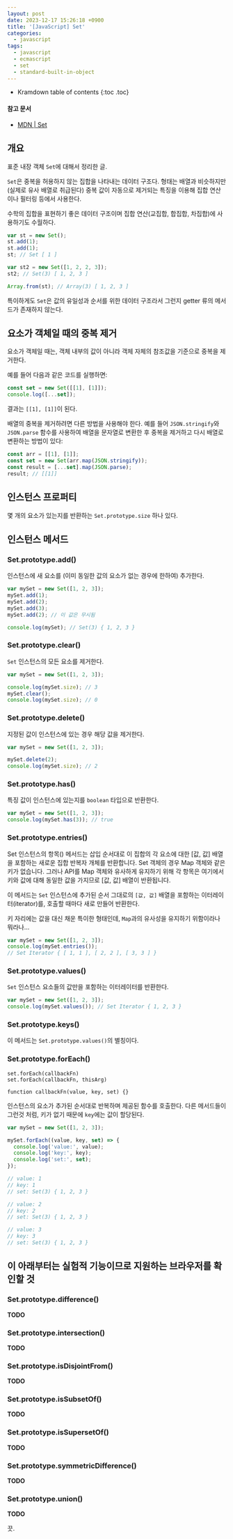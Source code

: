 ```yaml
---
layout: post
date: 2023-12-17 15:26:18 +0900
title: '[JavaScript] Set'
categories:
  - javascript
tags:
  - javascript
  - ecmascript
  - set
  - standard-built-in-object
---
```


* Kramdown table of contents
{:toc .toc}

#### 참고 문서

- [MDN | Set](https://developer.mozilla.org/en-US/docs/Web/JavaScript/Reference/Global_Objects/Set)


## 개요

표준 내장 객체 `Set`에 대해서 정리한 글.

`Set`은 중복을 허용하지 않는 집합을 나타내는 데이터 구조다. 형태는 배열과 비슷하지만(실제로 유사 배열로 취급된다) 중복 값이 자동으로 제거되는 특징을 이용해 집합 연산이나 필터링 등에서 사용한다.

수학의 집합을 표현하기 좋은 데이터 구조이며 집합 연산(교집합, 합집합, 차집합)에 사용하기도 수월하다.

```js
var st = new Set();
st.add(1);
st.add(1);
st; // Set [ 1 ]

var st2 = new Set([1, 2, 2, 3]);
st2; // Set(3) [ 1, 2, 3 ]

Array.from(st); // Array(3) [ 1, 2, 3 ]
```

특이하게도 `Set`은 값의 유일성과 순서를 위한 데이터 구조라서 그런지 getter 류의 메서드가 존재하지 않는다.


## 요소가 객체일 때의 중복 제거

요소가 객체일 때는, 객체 내부의 값이 아니라 객체 자체의 참조값을 기준으로 중복을 제거한다.

예를 들어 다음과 같은 코드를 실행하면:

```javascript
const set = new Set([[1], [1]]);
console.log([...set]);
```

결과는 `[[1], [1]]`이 된다.

배열의 중복을 제거하려면 다른 방법을 사용해야 한다. 예를 들어 `JSON.stringify`와 `JSON.parse` 함수를 사용하여 배열을 문자열로 변환한 후 중복을 제거하고 다시 배열로 변환하는 방법이 있다:

```javascript
const arr = [[1], [1]];
const set = new Set(arr.map(JSON.stringify));
const result = [...set].map(JSON.parse);
result; // [[1]]
```


## 인스턴스 프로퍼티

몇 개의 요소가 있는지를 반환하는 `Set.prototype.size` 하나 있다.


## 인스턴스 메서드

### Set.prototype.add()

인스턴스에 새 요소를 (이미 동일한 값의 요소가 없는 경우에 한하여) 추가한다.

```js
var mySet = new Set([1, 2, 3]);
mySet.add(1);
mySet.add(2);
mySet.add(3);
mySet.add(2); // 이 값은 무시됨

console.log(mySet); // Set(3) { 1, 2, 3 }
```

### Set.prototype.clear()

`Set` 인스턴스의 모든 요소를 제거한다.

```js
var mySet = new Set([1, 2, 3]);

console.log(mySet.size); // 3
mySet.clear();
console.log(mySet.size); // 0
```

### Set.prototype.delete()

지정된 값이 인스턴스에 있는 경우 해당 값을 제거한다.

```js
var mySet = new Set([1, 2, 3]);

mySet.delete(2);
console.log(mySet.size); // 2
```

### Set.prototype.has()

특징 값이 인스턴스에 있는지를 `boolean` 타입으로 반환한다.

```js
var mySet = new Set([1, 2, 3]);
console.log(mySet.has(3)); // true
```

### Set.prototype.entries()

Set 인스턴스의 항목() 메서드는 삽입 순서대로 이 집합의 각 요소에 대한 [값, 값] 배열을 포함하는 새로운 집합 반복자 개체를 반환합니다. Set 객체의 경우 Map 객체와 같은 키가 없습니다. 그러나 API를 Map 객체와 유사하게 유지하기 위해 각 항목은 여기에서 키와 값에 대해 동일한 값을 가지므로 [값, 값] 배열이 반환됩니다.

이 메서드는 `Set` 인스턴스에 추가된 순서 그대로의 `[값, 값]` 배열을 포함하는 이터레이터(iterator)를, 호출할 때마다 새로 만들어 반환한다.

키 자리에는 값을 대신 채운 특이한 형태인데, `Map`과의 유사성을 유지하기 위함이라나 뭐라나...

```js
var mySet = new Set([1, 2, 3]);
console.log(mySet.entries());
// Set Iterator { [ 1, 1 ], [ 2, 2 ], [ 3, 3 ] }
```

### Set.prototype.values()

`Set` 인스턴스 요소들의 값만을 포함하는 이터레이터를 반환한다.

```js
var mySet = new Set([1, 2, 3]);
console.log(mySet.values()); // Set Iterator { 1, 2, 3 }
```

### Set.prototype.keys()

이 메서드는 `Set.prototype.values()`의 별칭이다.

### Set.prototype.forEach()

```
set.forEach(callbackFn)
set.forEach(callbackFn, thisArg)

function callbackFn(value, key, set) {}
```

인스턴스의 요소가 추가된 순서대로 반복하며 제공된 함수를 호출한다. 다른 메서드들이 그런것 처럼, 키가 없기 때문에 `key`에는 값이 할당된다.

```js
var mySet = new Set([1, 2, 3]);

mySet.forEach((value, key, set) => {
  console.log('value:', value);
  console.log('key:', key);
  console.log('set:', set);
});

// value: 1
// key: 1
// set: Set(3) { 1, 2, 3 }

// value: 2
// key: 2
// set: Set(3) { 1, 2, 3 }

// value: 3
// key: 3
// set: Set(3) { 1, 2, 3 }
```


## 이 아래부터는 실험적 기능이므로 지원하는 브라우저를 확인할 것

### Set.prototype.difference()

**TODO**

### Set.prototype.intersection()

**TODO**

### Set.prototype.isDisjointFrom()

**TODO**

### Set.prototype.isSubsetOf()

**TODO**

### Set.prototype.isSupersetOf()

**TODO**

### Set.prototype.symmetricDifference()

**TODO**

### Set.prototype.union()

**TODO**


끗.
